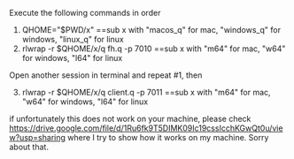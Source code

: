 Execute the following commands in order

1. QHOME="$PWD/x"
   ==sub x with "macos_q" for mac, "windows_q" for windows, "linux_q" for linux
2. rlwrap -r $QHOME/x/q fh.q -p 7010
   ==sub x with "m64" for mac, "w64" for windows, "l64" for linux

Open another session in terminal and repeat #1, then

3. rlwrap -r $QHOME/x/q client.q -p 7011
   ==sub x with "m64" for mac, "w64" for windows, "l64" for linux


if unfortunately this does not work on your machine, please check
https://drive.google.com/file/d/1Ru6fk9T5DIMK09Ic19cssIcchKGwQt0u/view?usp=sharing
where I try to show how it works on my machine. Sorry about that.

